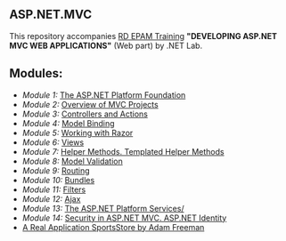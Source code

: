 ## ASP.NET.MVC

This repository accompanies [RD EPAM Training](https://training.by/) **"DEVELOPING ASP.NET MVC WEB APPLICATIONS"** (Web part) by .NET Lab.

## Modules: 

 - *Module 1:* [The ASP.NET Platform Foundation](https://github.com/EPM-RD-NETLAB/ASP.NET.MVC/tree/master/M1.%20The%20ASP.NET%20Platform%20Foundation)
 - *Module 2:* [Overview of MVC Projects](https://github.com/EPM-RD-NETLAB/ASP.NET.MVC/tree/master/M2.%20Overview%20of%20MVC%20Projects%20)
 - *Module 3:* [Controllers and Actions](https://github.com/EPM-RD-NETLAB/ASP.NET.MVC/tree/master/M3.%20Controllers%20and%20Actions)
 - *Module 4:* [Model Binding](https://github.com/EPM-RD-NETLAB/ASP.NET.MVC/tree/master/M4.%20Model%20Binding)
 - *Module 5:* [Working with Razor](https://github.com/EPM-RD-NETLAB/ASP.NET.MVC/tree/master/M5.%20Working%20with%20Razor)
 - *Module 6:* [Views](https://github.com/EPM-RD-NETLAB/ASP.NET.MVC/tree/master/M6.%20Views)
 - *Module 7:* [Helper Methods. Templated Helper Methods](https://github.com/EPM-RD-NETLAB/ASP.NET.MVC/tree/master/M7.%20Helper%20Methods.%20Templated%20Helper%20Methods)
 - *Module 8:* [Model Validation](https://github.com/EPM-RD-NETLAB/ASP.NET.MVC/tree/master/M8.%20Model%20Validation)
 - *Module 9:* [Routing](https://github.com/EPM-RD-NETLAB/ASP.NET.MVC/tree/master/M9.%20Routing)
 - *Module 10:* [Bundles](https://github.com/EPM-RD-NETLAB/ASP.NET.MVC/tree/master/M10.%20Bundles)
 - *Module 11:* [Filters](https://github.com/EPM-RD-NETLAB/ASP.NET.MVC/tree/master/M11.%20Filters%20)
 - *Module 12:* [Ajax](https://github.com/EPM-RD-NETLAB/ASP.NET.MVC/tree/master/M12.%20Ajax)
 - *Module 13:* [The ASP.NET Platform Services/](https://github.com/EPM-RD-NETLAB/ASP.NET.MVC/tree/master/M13.%20The%20ASP.NET%20Platform%20Services)
 - *Module 14:* [Security in ASP.NET MVC. ASP.NET Identity](https://github.com/EPM-RD-NETLAB/ASP.NET.MVC/tree/master/M14.%20Security%20in%20ASP.NET%20MVC.%20ASP.NET%20Identity)
 - [A Real Application SportsStore by Adam Freeman](https://github.com/EPM-RD-NETLAB/ASP.NET.MVC/tree/master/SportsStore.%20A%20Real%20Application)
